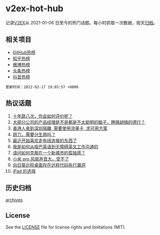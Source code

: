 # v2ex-hot-hub

 记录[V2EX](https://www.v2ex.com/)从 2021-01-06 日至今的热门话题。每小时抓取一次数据，按天[归档](archives)。
 
 ## 相关项目

- [GitHub热榜](https://github.com/snaildev/github-hot-hub)
- [知乎热榜](https://github.com/snaildev/zhihu-hot-hub)
- [微博热榜](https://github.com/snaildev/weibo-hot-hub)
- [头条热榜](https://github.com/snaildev/toutiao-hot-hub)
- [抖音热榜](https://github.com/snaildev/douyin-hot-hub)


 `更新时间：2022-02-17 19:03:57 +0800`

## 热议话题

1. [十年跳八次，你会如何评价呢？](https://www.v2ex.com/t/834420)
1. [大部分公司的产品经理是不是都是不太聪明的脑子，瞎搞胡搞的德行？](https://www.v2ex.com/t/834415)
1. [香港人來到深圳隔離, 需要使用流量卡, 求可用方案](https://www.v2ex.com/t/834365)
1. [厨刀，需要分生熟吗？](https://www.v2ex.com/t/834384)
1. [最近开始喜欢走有线连接的东西了](https://www.v2ex.com/t/834383)
1. [我是如何从哑巴英语到无障碍英文工作沟通的](https://www.v2ex.com/t/834388)
1. [请问如何克服在一个新城市的孤独感？](https://www.v2ex.com/t/834506)
1. [小米 pro 风扇声音大，受不了](https://www.v2ex.com/t/834395)
1. [向日葵远程桌面存在远程代码执行漏洞](https://www.v2ex.com/t/834350)
1. [iPad 的选择](https://www.v2ex.com/t/834394)

## 历史归档

[archives](archives)

## License

See the [LICENSE](LICENSE) file for license rights and limitations (MIT).
